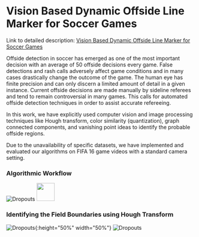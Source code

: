 # Vision Based Dynamic Offside Line Marker for Soccer Games

Link to detailed description: [Vision Based Dynamic Offside Line Marker for Soccer Games](https://arxiv.org/pdf/1804.06438.pdf)

Offside detection in soccer has emerged as one
of the most important decision with an average of 50 offside
decisions every game. False detections and rash calls adversely
affect game conditions and in many cases drastically change
the outcome of the game. The human eye has finite precision
and can only discern a limited amount of detail in a given
instance. Current offside decisions are made manually by
sideline referees and tend to remain controversial in many
games. This calls for automated offside detection techniques
in order to assist accurate refereeing.


In this work, we have explicitly used computer vision and
image processing techniques like Hough transform, color similarity (quantization), graph
connected components, and vanishing point ideas to identify
the probable offside regions.

Due to the unavailability of specific datasets, we have implemented and evaluated our algorithms on FIFA 16 game videos with a standard camera setting.

### Algorithmic Workflow
![Dropouts](https://github.com/surajkra/Vision-Based-Dynamic-Offside-Line-Marker-for-Soccer-Games/blob/master/Images/Workflow.png)
<img src="https://github.com/surajkra/Vision-Based-Dynamic-Offside-Line-Marker-for-Soccer-Games/blob/master/Images/Hough_Input.gif" width="48">

### Identifying the Field Boundaries using Hough Transform
![Dropouts](https://github.com/surajkra/Vision-Based-Dynamic-Offside-Line-Marker-for-Soccer-Games/blob/master/Images/Hough_Input.gif){:height="50%" width="50%"}
![Dropouts](https://github.com/surajkra/Vision-Based-Dynamic-Offside-Line-Marker-for-Soccer-Games/blob/master/Images/Hough_Output.gif)

